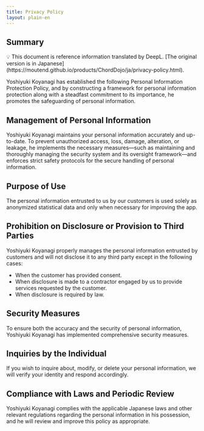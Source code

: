 ```yaml
---
title: Privacy Policy
layout: plain-en
---
```

## Summary

<aside>
💡 This document is reference information translated by DeepL. [The original version is in Japanese](https://moutend.github.io/products/ChordDojo/ja/privacy-policy.html).
</aside>

Yoshiyuki Koyanagi has established the following Personal Information Protection Policy, and by constructing a framework for personal information protection along with a steadfast commitment to its importance, he promotes the safeguarding of personal information.

## Management of Personal Information

Yoshiyuki Koyanagi maintains your personal information accurately and up-to-date. To prevent unauthorized access, loss, damage, alteration, or leakage, he implements the necessary measures—such as maintaining and thoroughly managing the security system and its oversight framework—and enforces strict safety protocols for the secure handling of personal information.

## Purpose of Use

The personal information entrusted to us by our customers is used solely as anonymized statistical data and only when necessary for improving the app.

## Prohibition on Disclosure or Provision to Third Parties

Yoshiyuki Koyanagi properly manages the personal information entrusted by customers and will not disclose it to any third party except in the following cases:
- When the customer has provided consent.
- When disclosure is made to a contractor engaged by us to provide services requested by the customer.
- When disclosure is required by law.

## Security Measures

To ensure both the accuracy and the security of personal information, Yoshiyuki Koyanagi has implemented comprehensive security measures.

## Inquiries by the Individual

If you wish to inquire about, modify, or delete your personal information, we will verify your identity and respond accordingly.

## Compliance with Laws and Periodic Review

Yoshiyuki Koyanagi complies with the applicable Japanese laws and other relevant regulations regarding the personal information in his possession, and he will review and improve this policy as appropriate.
